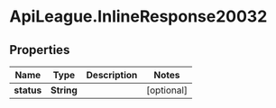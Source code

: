 # ApiLeague.InlineResponse20032

## Properties

Name | Type | Description | Notes
------------ | ------------- | ------------- | -------------
**status** | **String** |  | [optional] 


